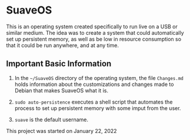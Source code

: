 # **SuaveOS**

This is an operating system created specifically to run live on a USB or similar medium. The idea was to create a system that could automatically set up persistent memory, as well as be low in resource consumption so that it could be run anywhere, and at any time. 

## **Important Basic Information**

1. In the `~/SuaveOS` directory of the operating system, the file `Changes.md` holds information about the customizations and changes made to Debian that makes SuaveOS what it is.

2. `sudo auto-persistence` executes a shell script that automates the process to set up persistent memory with some imput from the user. 

3. `suave` is the default username.

This project was started on January 22, 2022